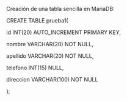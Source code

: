 Creación de una tabla sencilla en MariaDB:

CREATE TABLE prueba1(

id	INT(20)	AUTO_INCREMENT	PRIMARY KEY,

nombre VARCHAR(20) NOT NULL,

apellido VARCHAR(20) NOT NULL,

telefono	INT(15) NULL,

direccion VARCHAR(100) NOT NULL 

);
